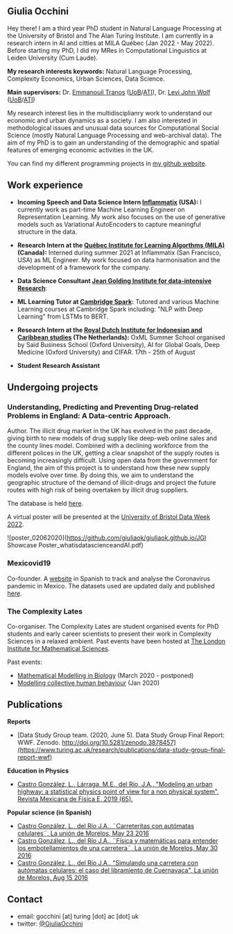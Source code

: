 
## Giulia Occhini

Hey there! I am a third year PhD student in Natural Language Processing at the University of Bristol and The Alan Turing Institute. I am currently in a research intern in AI and citties at MILA Québec (Jan 2022 - May 2022). Before starting my PhD, I did my MRes in Computational Linguistics at Leiden University (Cum Laude).

**My research interests keywords:** Natural Language Processing, Complexity Economics, Urban Sciences, Data Science.

**Main supervisors:** Dr. [Emmanouil Tranos](https://etranos.info/) ([UoB](https://www.bristol.ac.uk/people/person/Emmanouil-Tranos-b26cd054-b65e-438c-9a73-43d0ef833f8d/)/[ATI](https://www.turing.ac.uk/people/researchers/emmanouil-tranos)), Dr. [Levi John Wolf](https://www.ljwolf.org/) ([UoB](https://www.bristol.ac.uk/people/person/Levi-Wolf-6fd84b18-4172-4b27-aac9-55092de68fdc/)/[ATI](https://www.turing.ac.uk/people/researchers/levi-john-wolf))

My research interest lies in the multidisciplianry work to understand our economic and urban dynamics as a society. I am also interested in methodological issues and unusual data sources for Computational Social Science (mostly Natural Language Processing and web-archival data). The aim of my PhD is to gain an understanding of the demographic and spatial features of emerging economic activities in the UK.

You can find my different programming projects in [my github website](https://github.com/giuliaok).

## Work experience 

- **Incoming Speech and Data Science Intern [Inflammatix](https://inflammatix.com/ml/) (USA):** I currently work as part-time Machine Learning Engineer on Representation Learning. My work also focuses on the use of generative models such as Variational AutoEncoders to capture meaningful structure in the data. 

- **Research Intern at the [Québec Institute for Learning Algorthms (MILA)](https://mila.quebec/en/) (Canada):** Interned during summer 2021 at Inflammatix (San Francisco, USA) as ML Engineer. My work focused on data harmonisation and the development of a framework for the company.

- **Data Science Consultant [Jean Golding Institute for data-intensive Research](http://www.bristol.ac.uk/golding/)**:

- **ML Learning Tutor at [Cambridge Spark](https://www.cambridgespark.com/?hsLang=en):** Tutored and various Machine Learning courses at Cambridge Spark including: "NLP with Deep Learning" from LSTMs to BERT. 

- **Research Intern at the [Royal Dutch Institute for Indonesian and Caribbean studies](https://www.kitlv.nl/) (The Netherlands):** OxML Summer School organised by Saïd Business School (Oxford University), AI for Global Goals, Deep Medicine (Oxford University) and CIFAR. 17th - 25th of August

- **Student Research Assistant**

## Undergoing projects

### Understanding, Predicting and Preventing Drug-related Problems in England: A Data-centric Approach.

Author. The illicit drug market in the UK has evolved in the past decade, giving birth to new models of drug supply like deep-web online sales and the county lines model. Combined with a declining workforce from the different polices in the UK, getting a clear snapshot of the supply routes is becoming increasingly difficult. Using open data from the government for England, the aim of this project is to understand how these new supply models evolve over time. By doing this, we aim to understand the geographic structure of the demand of illicit-drugs and project the future routes with high risk of being overtaken by illicit drug suppliers. 

The database is held [here](https://github.com/LeonardoCastro/BritishDrugDynamics). 

A virtual poster will be presented at the [University of Bristol Data Week 2022](http://www.bristol.ac.uk/golding/get-involved/data-week/).

![poster_02062020](https://github.com/giuliaok/giuliaok.github.io/JGI Showcase Poster_whatisdatascienceandAI.pdf)

### Mexicovid19

Co-founder. A [website](https://mexicovid19.github.io/Mexico/) in Spanish to track and analyse the Coronavirus pandemic in Mexico. The datasets used are updated daily and published [here](https://github.com/mexicovid19/Mexico-datos).

### The Complexity Lates

Co-organiser. The Complexity Lates are student organised events for PhD students and early career scientists to present their work in Complexity Sciences in a relaxed ambient. Past events have been hosted at [The London Institute for Mathematical Sciences](https://lims.ac.uk/).

Past events:
- [Mathematical Modelling in Biology](https://lims.ac.uk/event/mathematical-modelling-in-biology/) (March 2020 - postponed)
- [Modelling collective human behaviour](https://lims.ac.uk/event/collective-human-behaviour/) (Jan 2020)

## Publications

**Reports**
- [Data Study Group team. (2020, June 5). Data Study Group Final Report: WWF. Zenodo. http://doi.org/10.5281/zenodo.3878457](https://www.turing.ac.uk/research/publications/data-study-group-final-report-wwf)

**Education in Physics**
- [Castro González, L., Lárraga, M.E., del Río, J.A., "Modeling an urban highway: a statistical physics point of view for a non physical system", Revista Mexicana de Física E, 2019 (65).](https://bit.ly/30AFElZ)

**Popular science (in Spanish)**
- [Castro González, L., del Río J.A., ¨Carreteritas con autómatas celulares¨, La unión de Morelos, May 23 2016](https://bit.ly/36bo7BN)
- [Castro González, L., del Río J.A., ¨Física y matemáticas para entender los embotellamientos de una carretera¨, La unión de Morelos, May 30 2016](https://bit.ly/3ao4sCh)
- [Castro González, L., del Río J.A., "Simulando una carretera con autómatas celulares: el caso del libramiento de Cuernavaca", La unión de Morelos, Aug 15 2016](https://bit.ly/2Gd63gm)


## Contact

- email: gocchini [at] turing [dot] ac [dot] uk
- twitter: [@GiuliaOcchini](https://twitter.com/giuliaocchini)
